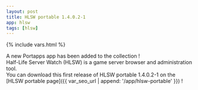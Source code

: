 ```yaml
---
layout: post
title: HLSW portable 1.4.0.2-1
app: hlsw
tags: [hlsw]
---
```

{% include vars.html %}

A new Portapps app has been added to the collection !<br />
Half-Life Server Watch (HLSW) is a game server browser and administration tool.<br />
You can download this first release of HLSW portable 1.4.0.2-1 on the [HLSW portable page]({{ var_seo_url | append: '/app/hlsw-portable' }}) !